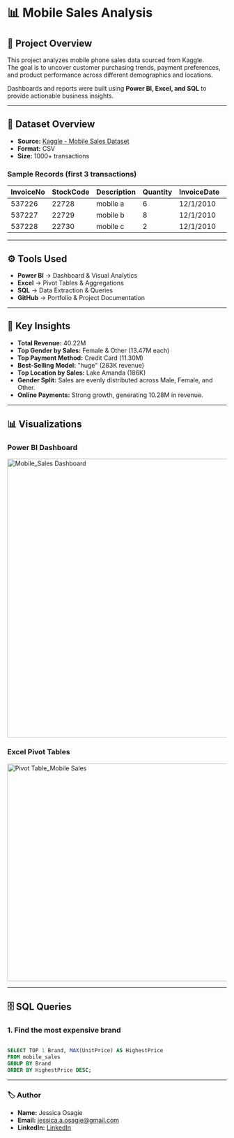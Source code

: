 # 📊 Mobile Sales Analysis  

## 📖 Project Overview  
This project analyzes mobile phone sales data sourced from Kaggle.  
The goal is to uncover customer purchasing trends, payment preferences, and product performance across different demographics and locations.  

Dashboards and reports were built using **Power BI, Excel, and SQL** to provide actionable business insights.  

---

## 📂 Dataset Overview  
- **Source:** [Kaggle - Mobile Sales Dataset](https://www.kaggle.com/datasets/waqi786/mobile-sales-dataset)   
- **Format:** CSV  
- **Size:** 1000+ transactions  

### Sample Records (first 3 transactions)
| InvoiceNo | StockCode | Description  | Quantity | InvoiceDate | UnitPrice | CustomerID | Country |
|-----------|-----------|--------------|----------|-------------|-----------|------------|---------|
| 537226    | 22728     | mobile a     | 6        | 12/1/2010   | 3.75      | 15311      | UK      |
| 537227    | 22729     | mobile b     | 8        | 12/1/2010   | 5.00      | 15312      | UK      |
| 537228    | 22730     | mobile c     | 2        | 12/1/2010   | 7.50      | 15313      | UK      |

---

## ⚙️ Tools Used  
- **Power BI** → Dashboard & Visual Analytics  
- **Excel** → Pivot Tables & Aggregations  
- **SQL** → Data Extraction & Queries  
- **GitHub** → Portfolio & Project Documentation  

---

## 🔑 Key Insights  
- **Total Revenue:** 40.22M  
- **Top Gender by Sales:** Female & Other (13.47M each)  
- **Top Payment Method:** Credit Card (11.30M)  
- **Best-Selling Model:** "huge" (283K revenue)  
- **Top Location by Sales:** Lake Amanda (186K)  
- **Gender Split:** Sales are evenly distributed across Male, Female, and Other.  
- **Online Payments:** Strong growth, generating 10.28M in revenue.  

---

## 📊 Visualizations  

### Power BI Dashboard  

<img width="1138" height="639" alt="Mobile_Sales Dashboard" src="https://github.com/user-attachments/assets/15abff03-02cf-487e-b4a1-79a98a794435" />
  

### Excel Pivot Tables  
<img width="1372" height="499" alt="Pivot Table_Mobile Sales" src="https://github.com/user-attachments/assets/0bbc2f49-9a30-4754-8513-ed1cbdcee922" />  

---

## 🗄️ SQL Queries  

### 1. Find the most expensive brand  
```sql

SELECT TOP 1 Brand, MAX(UnitPrice) AS HighestPrice
FROM mobile_sales
GROUP BY Brand
ORDER BY HighestPrice DESC;
```
---

### 🏷️ Author  

- **Name:** Jessica Osagie  
- **Email:** jessica.a.osagie@gmail.com   
- **LinkedIn:** [LinkedIn](https://linkedin.com/in/jessica-osagie/)  
